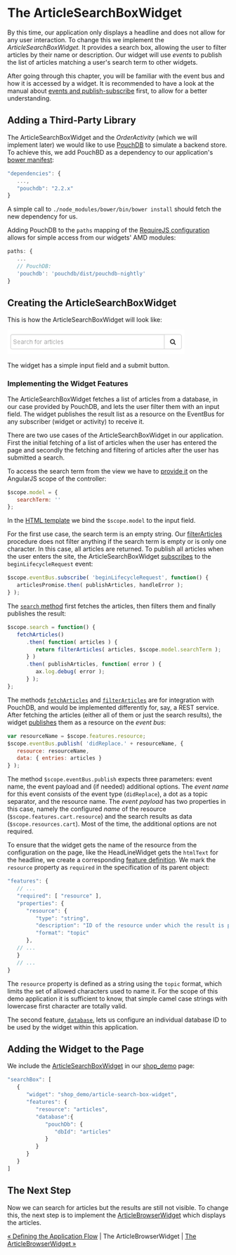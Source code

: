 # The ArticleSearchBoxWidget

By this time, our application only displays a headline and does not allow for any user interaction.
To change this we implement the _ArticleSearchBoxWidget._
It provides a search box, allowing the user to filter articles by their name or description.
Our widget will use *events* to publish the list of articles matching a user's search term to other widgets.

After going through this chapter, you will be familiar with the event bus and how it is accessed by a widget.
It is recommended to have a look at the manual about [events and publish-subscribe](https://github.com/LaxarJS/laxar/blob/master/docs/manuals/events.md#events-and-publish-subscribe) first, to allow for a better understanding.


## Adding a Third-Party Library

The ArticleSearchBoxWidget and the _OrderActivity_ (which we will implement later) we would like to use [PouchDB](http://pouchdb.com/) to simulate a backend store.
To achieve this, we add PouchBD as a dependency to our application's [bower manifest](../../bower.json#L18):

```javascript
"dependencies": {
   ...,
   "pouchdb": "2.2.x"
}
```

A simple call to `./node_modules/bower/bin/bower install` should fetch the new dependency for us.

Adding PouchDB to the `paths` mapping of the [RequireJS configuration](../../require_config.js#L99) allows for simple access from our widgets' AMD modules:

```javascript
paths: {
   ...
   // PouchDB:
   'pouchdb': 'pouchdb/dist/pouchdb-nightly'
}
```


## Creating the ArticleSearchBoxWidget

This is how the ArticleSearchBoxWidget will look like:

![ArticleSearchBoxWidget](img/article_search_box_widget.png)

The widget has a simple input field and a submit button.


### Implementing the Widget Features

The ArticleSearchBoxWidget fetches a list of articles from a database, in our case provided by PouchDB, and lets the user filter them with an input field.
The widget publishes the result list as a resource on the EventBus for any subscriber (widget or activity) to receive it.

There are two use cases of the ArticleSearchBoxWidget in our application.
First the initial fetching of a list of articles when the user has entered the page and secondly the fetching and filtering of articles after the user has submitted a search.

To access the search term from the view we have to [provide it](../../includes/widgets/shop_demo/article-search-box-widget/article-search-box-widget.js#L18) on the AngularJS scope of the controller:

```javascript
$scope.model = {
   searchTerm: ''
};
```

In the [HTML template](../../includes/widgets/shop_demo/article-search-box-widget/default.theme/article-search-box-widget.html#L7) we bind the `$scope.model` to the input field.

For the first use case, the search term is an empty string.
Our [filterArticles](../../includes/widgets/shop_demo/article-search-box-widget/article-search-box-widget.js#L84) procedure does not filter anything if the search term is empty or is only one character.
In this case, all articles are returned.
To publish all articles when the user enters the site, the ArticleSearchBoxWidget [subscribes](../../includes/widgets/shop_demo/article-search-box-widget/article-search-box-widget.js#L25) to the `beginLifecycleRequest` event:

```javascript
$scope.eventBus.subscribe( 'beginLifecycleRequest', function() {
   articlesPromise.then( publishArticles, handleError );
} );
```

The [`search` method](../../includes/widgets/shop_demo/article-search-box-widget/article-search-box-widget.js#L31) first fetches the articles, then filters them and finally publishes the result:

```javascript
$scope.search = function() {
   fetchArticles()
      .then( function( articles ) {
         return filterArticles( articles, $scope.model.searchTerm );
      } )
      .then( publishArticles, function( error ) {
         ax.log.debug( error );
      } );
};
```


The methods [`fetchArticles`](../../includes/widgets/shop_demo/article-search-box-widget/article-search-box-widget.js#L52) and [`filterArticles`](../../includes/widgets/shop_demo/article-search-box-widget/article-search-box-widget.js#L84) are for integration with PouchDB, and would be implemented differently for, say, a REST service.
After fetching the articles (either all of them or just the search results), the widget [publishes](../../includes/widgets/shop_demo/article-search-box-widget/article-search-box-widget.js#L102) them as a resource on the *event bus*:

```javascript
var resourceName = $scope.features.resource;
$scope.eventBus.publish( 'didReplace.' + resourceName, {
   resource: resourceName,
   data: { entries: articles }
} );
```

The method `$scope.eventBus.publish` expects three parameters: event name, the event payload and (if needed) additional options.
The _event name_ for this event consists of the event type (`didReplace`), a dot as a topic separator, and the resource name.
The _event payload_ has two properties in this case, namely the configured _name_ of the resource (`$scope.features.cart.resource`) and the search results as data (`$scope.resources.cart`).
Most of the time, the additional options are not required.

To ensure that the widget gets the name of the resource from the configuration on the page, like the HeadLineWidget gets the `htmlText` for the  headline, we create a corresponding [feature definition](../../includes/widgets/shop_demo/article-search-box-widget/widget.json#L17).
We mark the `resource` property as `required` in the specification of its parent object:

```javascript
"features": {
   // ...
   "required": [ "resource" ],
   "properties": {
      "resource": {
         "type": "string",
         "description": "ID of the resource under which the result is published.",
         "format": "topic"
      },
   // ...
   }
   // ...
}
```

The `resource` property is defined as a string using the `topic` format, which limits the set of allowed characters used to name it.
For the scope of this demo application it is sufficient to know, that simple camel case strings with lowercase first character are totally valid.

The second feature, [`database`](../../includes/widgets/shop_demo/article-search-box-widget/widget.json#L23), lets us configure an individual database ID to be used by the widget within this application.


## Adding the Widget to the Page

We include the [ArticleSearchBoxWidget](../../includes/widgets/shop_demo/article-search-box-widget) in our [shop_demo](../../application/pages/shop_demo.json) page:

```javascript
"searchBox": [
   {
      "widget": "shop_demo/article-search-box-widget",
      "features": {
         "resource": "articles",
         "database":{
            "pouchDb": {
               "dbId": "articles"
            }
         }
      }
   }
]
```


## The Next Step

Now we can search for articles but the results are still not visible.
To change this, the next step is to implement the [ArticleBrowserWidget](05_article_browser_widget.md) which displays the articles.

[« Defining the Application Flow](03_application_flow.md) | The ArticleBrowserWidget | [The ArticleBrowserWidget »](05_article_browser_widget.md)
